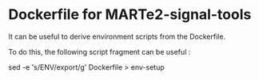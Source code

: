 # Dockerfile for MARTe2-signal-tools

It can be useful to derive environment scripts from the Dockerfile.

To do this, the following script fragment can be useful :

sed -e 's/ENV/export/g' Dockerfile > env-setup
